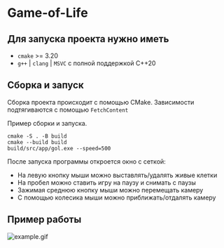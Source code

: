 # Game-of-Life

## Для запуска проекта нужно иметь

- `cmake` >= 3.20
- `g++` | `clang` | `MSVC` c полной поддержкой C++20

## Сборка и запуск

Сборка проекта происходит с помощью CMake. Зависимости подтягиваются с помощью `FetchContent`

Пример сборки и запуска.

```
cmake -S . -B build
cmake --build build
build/src/app/gol.exe --speed=500
```

После запуска программы откроется окно с сеткой: 
* На левую кнопку мыши можно выставлять/удалять живые клетки
* На пробел можно ставить игру на паузу и снимать с паузы
* Зажимая среднюю кнопку мыши можно перемещать камеру
* С помощью колесика мыши можно приближать/отдалять камеру

## Пример работы

![example.gif](example/example.gif)